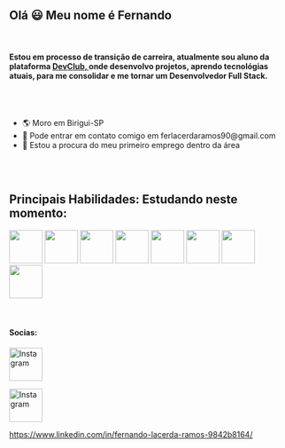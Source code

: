 ## Olá 😃 Meu nome é Fernando
<br>
<h4>Estou em processo de transição de carreira, atualmente sou aluno da plataforma <a hre="https://www.instagram.com/rodolfomorii/" > <u> DevClub, </u></a>
onde desenvolvo projetos, aprendo tecnológias atuais, para me consolidar e me tornar um Desenvolvedor Full Stack.</h2>
<br>
<br>
<ul>
  <li>🌎 Moro em Birigui-SP </li>
  <li>📧 Pode entrar em contato comigo em <a>ferlacerdaramos90@gmail.com </a> </li>
  <li>🏃 Estou a procura do meu primeiro emprego dentro da área </li>
  </ul>
<br>
<br>
<h2>Principais Habilidades: Estudando neste momento:</h2>
<div width="100%">
<img algin="left" width="60px" src="https://static-00.iconduck.com/assets.00/html-5-icon-1791x2048-z31wj8s7.png"/> 
<img algin="left" width="60px" src="https://cdn.worldvectorlogo.com/logos/css-3.svg"/>
<img algin="left" width="60px" src="https://upload.wikimedia.org/wikipedia/commons/thumb/c/c2/GitHub_Invertocat_Logo.svg/220px-GitHub_Invertocat_Logo.svg.png"/>
<img algin="left" width="60px" src="https://logodownload.org/wp-content/uploads/2022/04/javascript-logo-1.png"/>
<img algin="left" width="60px" src="https://cdn.iconscout.com/icon/free/png-256/free-node-js-logo-icon-download-in-svg-png-gif-file-formats--nodejs-programming-language-pack-logos-icons-1174925.png?f=webp&w=256"/>
<img algin="left" width="60px" src="https://static-00.iconduck.com/assets.00/react-original-wordmark-icon-840x1024-vhmauxp6.png"/>
<img algin="left" width="60px" src="https://encrypted-tbn0.gstatic.com/images?q=tbn:ANd9GcRYQomCCgNf1P_3nGZzTeIvaf4i1BeH4uSy1Q&s"/>
<img algin="left" width="60px" src="https://upload.wikimedia.org/wikipedia/commons/thumb/9/9a/Visual_Studio_Code_1.35_icon.svg/1024px-Visual_Studio_Code_1.35_icon.svg.png"/>
</div>
<br>
<br>

<h4>
  Socias:
</h4>

<a href="https://www.instagram.com/fernando_lacerdaramos/"><img align ="center" alt="Instagram" width="60px" src="https://upload.wikimedia.org/wikipedia/commons/thumb/9/95/Instagram_logo_2022.svg/600px-Instagram_logo_2022.svg.png"/>
</a> 


<a href="https://www.linkedin.com/in/fernando-lacerda-ramos-9842b8164/"> </a>
<img align ="center" alt="Instagram" width="60px" src="https://encrypted-tbn0.gstatic.com/images?q=tbn:ANd9GcRYkBETyTCdVI9PVZCBeAEBHTbkgxZvGp5WOA&s"/>
</a>



https://www.linkedin.com/in/fernando-lacerda-ramos-9842b8164/

<!--
**FernandoLacerda90/FernandoLacerda90** is a ✨ _special_ ✨ repository because its `README.md` (this file) appears on your GitHub profile.

Here are some ideas to get you started:

- 🔭 I’m currently working on ...
- 🌱 I’m currently learning ...
- 👯 I’m looking to collaborate on ...
- 🤔 I’m looking for help with ...
- 💬 Ask me about ...
- 📫 How to reach me: ...
- 😄 Pronouns: ...
- ⚡ Fun fact: ...
-->
